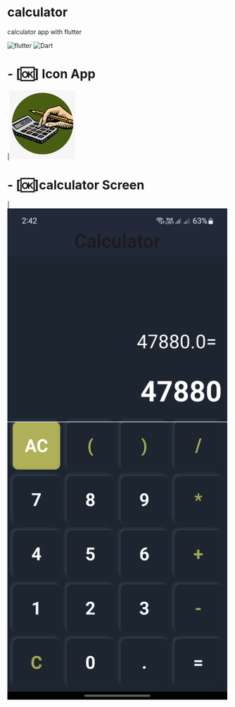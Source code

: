 # calculator 

 calculator app with flutter
  
  ![flutter](https://img.shields.io/badge/Flutter-Framework-green?logo=flutter)
![Dart](https://img.shields.io/badge/Dart-Language-blue?logo=dart)

# - [🆗] Icon App
|<img src="lib/image/calculator.png" width="150" hight="150">

# - [🆗]calculator Screen 
|<img src="snapshot/calculator.jpg" width="500">


